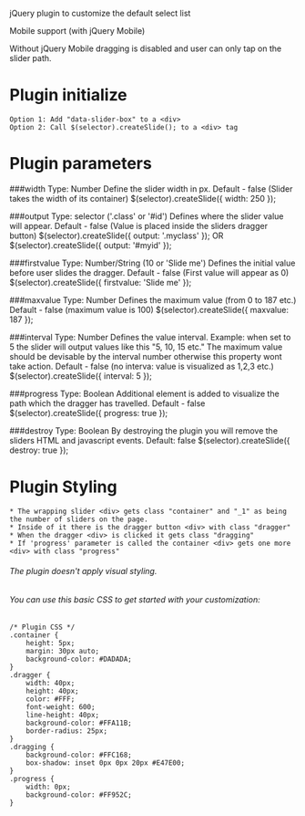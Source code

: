 jQuery plugin to customize the default select list

Mobile support (with jQuery Mobile)

Without jQuery Mobile dragging is disabled and user can only tap on the slider path.

#	Plugin initialize
	Option 1: Add "data-slider-box" to a <div>
	Option 2: Call $(selector).createSlide(); to a <div> tag

#	Plugin parameters
###width
	Type: Number
	Define the slider width in px.
	Default - false (Slider takes the width of its container)
	$(selector).createSlide({ width: 250 });

###output
	Type: selector ('.class' or '#id')
	Defines where the slider value will appear.
	Default - false (Value is placed inside the sliders dragger button)
	$(selector).createSlide({ output: '.myclass' }); OR $(selector).createSlide({ output: '#myid' });
	
###firstvalue
	Type: Number/String (10 or 'Slide me')
	Defines the initial value before user slides the dragger.
	Default - false (First value will appear as 0)
	$(selector).createSlide({ firstvalue: 'Slide me' });
	
###maxvalue
	Type: Number
	Defines the maximum value (from 0 to 187 etc.)
	Default - false (maximum value is 100)
	$(selector).createSlide({ maxvalue: 187 });
	
###interval
	Type: Number
	Defines the value interval. Example: when set to 5 the slider will output values like this "5, 10, 15 etc."
	The maximum value should be devisable by the interval number otherwise this property wont take action.
	Default - false (no interva: value is visualized as 1,2,3 etc.)
	$(selector).createSlide({ interval: 5 });
	
###progress
	Type: Boolean
	Additional element is added to visualize the path which the dragger has travelled.
	Default - false
	$(selector).createSlide({ progress: true });
	
###destroy
	Type: Boolean
	By destroying the plugin you will remove the sliders HTML and javascript events.
	Default: false
	$(selector).createSlide({ destroy: true });
	
#	Plugin Styling
	* The wrapping slider <div> gets class "container" and "_1" as being the number of sliders on the page.
	* Inside of it there is the dragger button <div> with class "dragger"
	* When the dragger <div> is clicked it gets class "dragging"
	* If 'progress' parameter is called the container <div> gets one more <div> with class "progress"

###### 	The plugin doesn't apply visual styling.
###### 	You can use this basic CSS to get started with your customization:

	/* Plugin CSS */
	.container {
		height: 5px;
		margin: 30px auto;
		background-color: #DADADA;
	}
	.dragger {
		width: 40px;
		height: 40px;
		color: #FFF;
		font-weight: 600;
		line-height: 40px;
		background-color: #FFA11B;
		border-radius: 25px;
	}
	.dragging {
		background-color: #FFC168;
		box-shadow: inset 0px 0px 20px #E47E00;
	}
	.progress {
		width: 0px;
		background-color: #FF952C;
	}
